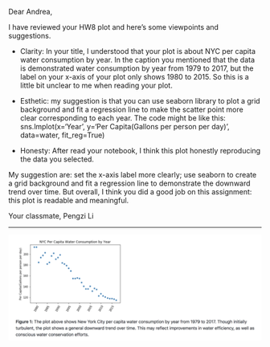 Dear Andrea,

I have reviewed your HW8 plot and here’s some viewpoints and suggestions.

- Clarity: In your title, I understood that your plot is about NYC per capita water consumption by year. In the caption you mentioned that the data is demonstrated water consumption by year from 1979 to 2017, but the label on your x-axis of your plot only shows 1980 to 2015. So this is a little bit unclear to me when reading your plot. 

- Esthetic: my suggestion is that you can use seaborn library to plot a grid background and fit a regression line to make the scatter point more clear corresponding to each year. The code might be like this: sns.lmplot(x=‘Year’, y=‘Per Capita(Gallons per person per day)’, data=water, fit_reg=True)

- Honesty: After read your notebook, I think this plot honestly reproducing the data you selected.

My suggestion are: set the x-axis label more clearly; use seaborn to create a grid background and fit a regression line to demonstrate the downward trend over time. But overall, I think you did a good job on this assignment: this plot is readable and meaningful.

Your classmate, Pengzi Li

--------------------------------------------------------------------------------
![Alt text](ah4412_plot.png)
